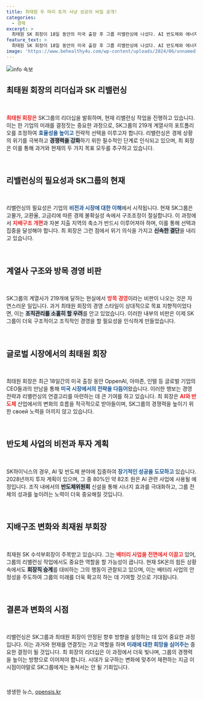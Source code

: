 ```yaml
---
title: 최태원 두 마리 토끼 사냥 성공의 비밀 공개!
categories:
  - 경제
excerpt: >
  최태원 SK 회장이 18일 동안의 미국 출장 후 그룹 리밸런싱에 나섰다. AI 반도체와 에너지 분야에 집중하며 계열사를 정리하는 이번 작업은 위기 속에서의 리더십 시험대에 올랐다. SK의 미래는 최 회장의 결단에 달려있다!
feature_text: >
  최태원 SK 회장이 18일 동안의 미국 출장 후 그룹 리밸런싱에 나섰다. AI 반도체와 에너지 분야에 집중하며 계열사를 정리하는 이번 작업은 위기 속에서의 리더십 시험대에 올랐다. SK의 미래는 최 회장의 결단에 달려있다!
image: 'https://www.behealthy4u.com/wp-content/uploads/2024/06/unnamed-file.png'
---
```


<p><img src="https://www.behealthy4u.com/wp-content/uploads/2024/06/unnamed-file.png" alt="info 속보" /></p>

<h2 data-ke-size="size26">최태원 회장의 리더십과 SK 리밸런싱</h2>

<p data-ke-size="size16">&nbsp;</p>

<p><b><span style="color: #ee2323;">최태원 회장은</span></b> SK그룹의 리더십을 발휘하며, 현재 리밸런싱 작업을 진행하고 있습니다. 이는 한 기업의 미래를 결정짓는 중요한 과정으로, SK그룹의 219개 계열사의 포트폴리오를 조정하여 <b><span style="color: #1a5490;">효율성을 높이고</span></b> 전략적 선택을 이루고자 합니다. 리밸런싱은 경제 상황의 위기를 극복하고 <b><span style="background-color: #21538527;">경쟁력을 강화</span></b>하기 위한 필수적인 단계로 인식되고 있으며, 최 회장은 이를 통해 과거와 현재의 두 가지 목표 모두를 추구하고 있습니다.</p>

<p data-ke-size="size16">&nbsp;</p>

<h2 data-ke-size="size26">리밸런싱의 필요성과 SK그룹의 현재</h2>

<p data-ke-size="size16">&nbsp;</p>

<p>리밸런싱의 필요성은 기업의 <b><span style="color: #1a5490;">비전과 시장에 대한 이해</span></b>에서 시작됩니다. 현재 SK그룹은 고물가, 고환율, 고금리에 따른 경제 불확실성 속에서 구조조정이 절실합니다. 이 과정에서 <b><span style="color: #ee2323;">지배구조 개편</span></b>과 자본 지출 지역의 축소가 반드시 이루어져야 하며, 이를 통해 선택과 집중을 달성해야 합니다. 최 회장은 그런 점에서 위기 의식을 가지고 <b><span style="background-color: #21538527;">신속한 결단</span></b>을 내리고 있습니다.</p>

<p data-ke-size="size16">&nbsp;</p>

<h2 data-ke-size="size26">계열사 구조와 방목 경영 비판</h2>

<p data-ke-size="size16">&nbsp;</p>

<p>SK그룹의 계열사가 219개에 달하는 현실에서 <b><span style="color: #ee2323;">방목 경영</span></b>이라는 비판이 나오는 것은 자연스러운 일입니다. 과거 최태원 회장의 경영 스타일이 상대적으로 목표 지향적이었다면, 이는 <b><span style="background-color: #21538527;">조직관리를 소홀히 할 우려</span></b>를 안고 있었습니다. 이러한 내부의 비판은 이제 SK그룹이 더욱 구조적이고 조직적인 경영을 할 필요성을 인식하게 만들었습니다.</p>

<p data-ke-size="size16">&nbsp;</p>

<h2 data-ke-size="size26">글로벌 시장에서의 최태원 회장</h2>

<p data-ke-size="size16">&nbsp;</p>

<p>최태원 회장은 최근 18일간의 미국 출장 동안 OppenAI, 아마존, 인텔 등 글로벌 기업의 CEO들과의 만남을 통해 <b><span style="color: #1a5490;">미국 시장에서의 전략을 다듬어</span></b>왔습니다. 이러한 행보는 경영 전략과 리밸런싱의 연결고리를 마련하는 데 큰 기여를 하고 있습니다. 최 회장은 <b><span style="color: #ee2323;">AI와 반도체</span></b> 산업에서의 변화의 흐름을 적극적으로 받아들이며, SK그룹의 경쟁력을 높이기 위한 своей 노력을 아끼지 않고 있습니다.</p>

<p data-ke-size="size16">&nbsp;</p>

<h2 data-ke-size="size26">반도체 사업의 비전과 투자 계획</h2>

<p data-ke-size="size16">&nbsp;</p>

<p>SK하이닉스의 경우, AI 및 반도체 분야에 집중하여 <b><span style="color: #1a5490;">장기적인 성공을 도모하고</span></b> 있습니다. 2028년까지 투자 계획이 있으며, 그 중 80%인 약 82조 원은 AI 관련 사업에 사용될 예정입니다. 조직 내에서의 <b><span style="background-color: #21538527;">반도체위원회</span></b> 신설을 통해 시너지 효과를 극대화하고, 그룹 전체의 성과를 높이려는 노력이 더욱 중요해질 것입니다. </p>

<p data-ke-size="size16">&nbsp;</p>

<h2 data-ke-size="size26">지배구조 변화와 최재원 부회장</h2>

<p data-ke-size="size16">&nbsp;</p>

<p>최재원 SK 수석부회장이 주목받고 있습니다. 그는 <b><span style="color: #ee2323;">배터리 사업을 전면에서 이끌고</span></b> 있어, 그룹의 리밸런싱 작업에서도 중요한 역할을 할 가능성이 큽니다. 현재 SK온의 힘든 상황 속에서도 <b><span style="background-color: #21538527;">회장직 승계</span></b>를 대비하는 그의 행동이 관찰되고 있으며, 이는 배터리 사업의 안정성을 주도하여 그룹의 미래를 더욱 확고히 하는 데 기여할 것으로 기대됩니다.</p>

<p data-ke-size="size16">&nbsp;</p>

<h2 data-ke-size="size26">결론과 변화의 시점</h2>

<p data-ke-size="size16">&nbsp;</p>

<p>리밸런싱은 SK그룹과 최태원 회장이 안정된 향후 방향을 설정하는 데 있어 중요한 과정입니다. 이는 과거와 현재를 연결짓는 가교 역할을 하며 <b><span style="color: #1a5490;">미래에 대한 희망을 심어주는</span></b> 중요한 결정이 될 것입니다. 최 회장의 리더십은 이 과정에서 더욱 빛나며, 그룹의 경쟁력을 높이는 방향으로 이어져야 합니다. 시대가 요구하는 변화에 맞추어 재편하는 지금 이 시점이야말로 SK그룹에게는 놓쳐서는 안 될 기회입니다. </p>

<p data-ke-size="size16">&nbsp;</p>
생생한 뉴스, <a href="https://opensis.kr" rel="dofollow">opensis.kr</a>


